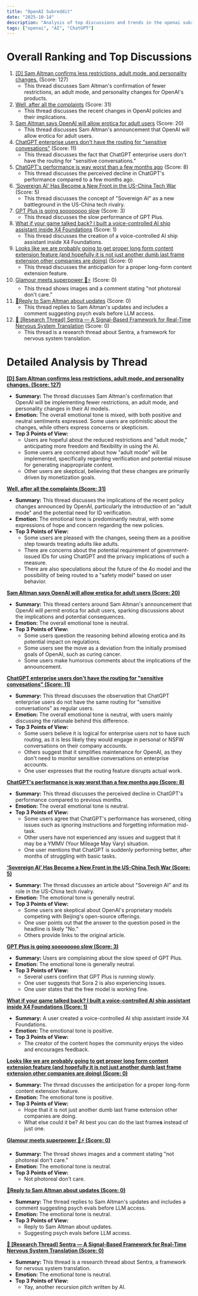 ```yaml
---
title: "OpenAI Subreddit"
date: "2025-10-14"
description: "Analysis of top discussions and trends in the openai subreddit"
tags: ["openai", "AI", "ChatGPT"]
---
```


# Overall Ranking and Top Discussions
1.  [[D] Sam Altman confirms less restrictions, adult mode, and personality changes.](https://i.redd.it/uxm4j3c114vf1.jpeg) (Score: 127)
    * This thread discusses Sam Altman's confirmation of fewer restrictions, an adult mode, and personality changes for OpenAI's products.
2.  [Well, after all the complaints](https://i.redd.it/f7w3hxw734vf1.jpeg) (Score: 31)
    * This thread discusses the recent changes in OpenAI policies and their implications.
3.  [Sam Altman says OpenAI will allow erotica for adult users](http://axios.com/2025/10/14/openai-chatgpt-erotica-mental-health) (Score: 20)
    * This thread discusses Sam Altman's announcement that OpenAI will allow erotica for adult users.
4.  [ChatGPT enterprise users don't have the routing for "sensitive convesations"](https://www.reddit.com/r/OpenAI/comments/1o6gul5/chatgpt_enterprise_users_dont_have_the_routing/) (Score: 11)
    * This thread discusses the fact that ChatGPT enterprise users don't have the routing for "sensitive conversations."
5.  [ChatGPT's performance is way worst than a few months ago](https://www.reddit.com/r/OpenAI/comments/1o6jpx2/chatgpts_performance_is_way_worst_than_a_few/) (Score: 8)
    * This thread discusses the perceived decline in ChatGPT's performance compared to a few months ago.
6.  [‘Sovereign AI’ Has Become a New Front in the US-China Tech War](https://www.wired.com/story/openai-sovereign-ai-us-china-tech-war/) (Score: 5)
    * This thread discusses the concept of "Sovereign AI" as a new battleground in the US-China tech rivalry.
7.  [GPT Plus is going soooooooo slow](https://www.reddit.com/r/OpenAI/comments/1o6jqhp/gpt_plus_is_going_soooooooo_slow/) (Score: 3)
    * This thread discusses the slow performance of GPT Plus.
8.  [What if your game talked back? I built a voice-controlled AI ship assistant inside X4 Foundations](https://youtube.com/shorts/m8kw7n3cMgM?si=lDizlNuctRYBITL4) (Score: 1)
    * This thread discusses the creation of a voice-controlled AI ship assistant inside X4 Foundations.
9.  [Looks like we are probably going to get proper long form content extension feature (and hopefully it is not just another dumb last frame extension other companies are doing)](https://i.redd.it/8l2gj3eh33vf1.png) (Score: 0)
    * This thread discusses the anticipation for a proper long-form content extension feature.
10. [Glamour meets superpower 💅⚡](https://www.reddit.com/gallery/1o6g7n2) (Score: 0)
    * This thread shows images and a comment stating "not photoreal don't care."
11. [🔴Reply to Sam Altman about updates](https://www.reddit.com/gallery/1o6oby6) (Score: 0)
    * This thread replies to Sam Altman's updates and includes a comment suggesting psych evals before LLM access.
12. [🔬 [Research Thread] Sentra — A Signal-Based Framework for Real-Time Nervous System Translation](https://www.reddit.com/r/OpenAI/comments/1o6mwad/research_thread_sentra_a_signalbased_framework/) (Score: 0)
    * This thread is a research thread about Sentra, a framework for nervous system translation.

# Detailed Analysis by Thread
**[[D] Sam Altman confirms less restrictions, adult mode, and personality changes. (Score: 127)](https://i.redd.it/uxm4j3c114vf1.jpeg)**
*  **Summary:** The thread discusses Sam Altman's confirmation that OpenAI will be implementing fewer restrictions, an adult mode, and personality changes in their AI models.
*  **Emotion:** The overall emotional tone is mixed, with both positive and neutral sentiments expressed. Some users are optimistic about the changes, while others express concerns or skepticism.
*  **Top 3 Points of View:**
    * Users are hopeful about the reduced restrictions and "adult mode," anticipating more freedom and flexibility in using the AI.
    * Some users are concerned about how "adult mode" will be implemented, specifically regarding verification and potential misuse for generating inappropriate content.
    * Other users are skeptical, believing that these changes are primarily driven by monetization goals.

**[Well, after all the complaints (Score: 31)](https://i.redd.it/f7w3hxw734vf1.jpeg)**
*  **Summary:** This thread discusses the implications of the recent policy changes announced by OpenAI, particularly the introduction of an "adult mode" and the potential need for ID verification.
*  **Emotion:** The emotional tone is predominantly neutral, with some expressions of hope and concern regarding the new policies.
*  **Top 3 Points of View:**
    * Some users are pleased with the changes, seeing them as a positive step towards treating adults like adults.
    * There are concerns about the potential requirement of government-issued IDs for using ChatGPT and the privacy implications of such a measure.
    * There are also speculations about the future of the 4o model and the possibility of being routed to a "safety model" based on user behavior.

**[Sam Altman says OpenAI will allow erotica for adult users (Score: 20)](http://axios.com/2025/10/14/openai-chatgpt-erotica-mental-health)**
*  **Summary:** This thread centers around Sam Altman's announcement that OpenAI will permit erotica for adult users, sparking discussions about the implications and potential consequences.
*  **Emotion:** The overall emotional tone is neutral.
*  **Top 3 Points of View:**
    * Some users question the reasoning behind allowing erotica and its potential impact on regulations.
    * Some users see the move as a deviation from the initially promised goals of OpenAI, such as curing cancer.
    * Some users make humorous comments about the implications of the announcement.

**[ChatGPT enterprise users don't have the routing for "sensitive convesations" (Score: 11)](https://www.reddit.com/r/OpenAI/comments/1o6gul5/chatgpt_enterprise_users_dont_have_the_routing/)**
*  **Summary:** This thread discusses the observation that ChatGPT enterprise users do not have the same routing for "sensitive conversations" as regular users.
*  **Emotion:** The overall emotional tone is neutral, with users mainly discussing the rationale behind this difference.
*  **Top 3 Points of View:**
    * Some users believe it is logical for enterprise users not to have such routing, as it is less likely they would engage in personal or NSFW conversations on their company accounts.
    * Others suggest that it simplifies maintenance for OpenAI, as they don't need to monitor sensitive conversations on enterprise accounts.
    * One user expresses that the routing feature disrupts actual work.

**[ChatGPT's performance is way worst than a few months ago (Score: 8)](https://www.reddit.com/r/OpenAI/comments/1o6jpx2/chatgpts_performance_is_way_worst_than_a_few/)**
*  **Summary:** This thread discusses the perceived decline in ChatGPT's performance compared to previous months.
*  **Emotion:** The overall emotional tone is neutral.
*  **Top 3 Points of View:**
    * Some users agree that ChatGPT's performance has worsened, citing issues such as ignoring instructions and forgetting information mid-task.
    * Other users have not experienced any issues and suggest that it may be a YMMV (Your Mileage May Vary) situation.
    * One user mentions that ChatGPT is suddenly performing better, after months of struggling with basic tasks.

**[‘Sovereign AI’ Has Become a New Front in the US-China Tech War (Score: 5)](https://www.wired.com/story/openai-sovereign-ai-us-china-tech-war/)**
*  **Summary:** The thread discusses an article about "Sovereign AI" and its role in the US-China tech rivalry.
*  **Emotion:** The emotional tone is generally neutral.
*  **Top 3 Points of View:**
    * Some users are skeptical about OpenAI's proprietary models competing with Beijing's open-source offerings.
    * One user points out that the answer to the question posed in the headline is likely "No."
    * Others provide links to the original article.

**[GPT Plus is going soooooooo slow (Score: 3)](https://www.reddit.com/r/OpenAI/comments/1o6jqhp/gpt_plus_is_going_soooooooo_slow/)**
*  **Summary:** Users are complaining about the slow speed of GPT Plus.
*  **Emotion:** The emotional tone is generally neutral.
*  **Top 3 Points of View:**
    * Several users confirm that GPT Plus is running slowly.
    * One user suggests that Sora 2 is also experiencing issues.
    * One user states that the free model is working fine.

**[What if your game talked back? I built a voice-controlled AI ship assistant inside X4 Foundations (Score: 1)](https://youtube.com/shorts/m8kw7n3cMgM?si=lDizlNuctRYBITL4)**
*  **Summary:** A user created a voice-controlled AI ship assistant inside X4 Foundations.
*  **Emotion:** The emotional tone is positive.
*  **Top 3 Points of View:**
    * The creator of the content hopes the community enjoys the video and encourages feedback.

**[Looks like we are probably going to get proper long form content extension feature (and hopefully it is not just another dumb last frame extension other companies are doing) (Score: 0)](https://i.redd.it/8l2gj3eh33vf1.png)**
*  **Summary:** The thread discusses the anticipation for a proper long-form content extension feature.
*  **Emotion:** The emotional tone is positive.
*  **Top 3 Points of View:**
    * Hope that it is not just another dumb last frame extension other companies are doing.
    * What else could it be? At best you can do the last frame**s** instead of just one.

**[Glamour meets superpower 💅⚡ (Score: 0)](https://www.reddit.com/gallery/1o6g7n2)**
*  **Summary:** The thread shows images and a comment stating "not photoreal don't care."
*  **Emotion:** The emotional tone is neutral.
*  **Top 3 Points of View:**
    * Not photoreal don't care.

**[🔴Reply to Sam Altman about updates (Score: 0)](https://www.reddit.com/gallery/1o6oby6)**
*  **Summary:** The thread replies to Sam Altman's updates and includes a comment suggesting psych evals before LLM access.
*  **Emotion:** The emotional tone is neutral.
*  **Top 3 Points of View:**
    * Reply to Sam Altman about updates.
    * Suggesting psych evals before LLM access.

**[🔬 [Research Thread] Sentra — A Signal-Based Framework for Real-Time Nervous System Translation (Score: 0)](https://www.reddit.com/r/OpenAI/comments/1o6mwad/research_thread_sentra_a_signalbased_framework/)**
*  **Summary:** This thread is a research thread about Sentra, a framework for nervous system translation.
*  **Emotion:** The emotional tone is neutral.
*  **Top 3 Points of View:**
    * Yay, another recursion pitch written by AI.
